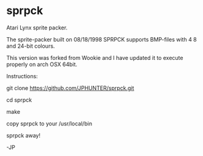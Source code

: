 # sprpck
Atari Lynx sprite packer.

The sprite-packer built on 08/18/1998
SPRPCK supports BMP-files with 4 8 and 24-bit colours.

This version was forked from Wookie and I have updated it to execute properly on arch OSX 64bit.

Instructions:

git clone https://github.com/JPHUNTER/sprpck.git

cd sprpck

make

copy sprpck to your /usr/local/bin

sprpck away!

-JP

